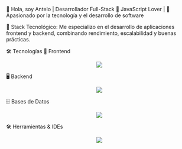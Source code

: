 👋 Hola, soy Antelo | Desarrollador Full-Stack
💛 JavaScript Lover | 🚀 Apasionado por la tecnología y el desarrollo de software

📌 Stack Tecnológico: Me especializo en el desarrollo de aplicaciones frontend y backend, combinando rendimiento, escalabilidad y buenas prácticas.

🛠️ Tecnologías
🎨 Frontend
<p align="center"> <a href="https://skillicons.dev"> <img src="https://skillicons.dev/icons?i=react,tailwind,html,css,javascript,vite&perline=4" /> </a> </p>
🖥️ Backend
<p align="center"> <a href="https://skillicons.dev"> <img src="https://skillicons.dev/icons?i=nodejs,php,dotnet,cs,java,python,cpp&perline=4" /> </a> </p>
🗄️ Bases de Datos
<p align="center"> <a href="https://skillicons.dev"> <img src="https://skillicons.dev/icons?i=firebase,mysql&perline=2" /> </a> </p>
🛠️ Herramientas & IDEs
<p align="center"> <a href="https://skillicons.dev"> <img src="https://skillicons.dev/icons?i=visualstudio,vscode,git&perline=3" /> </a> </p>
